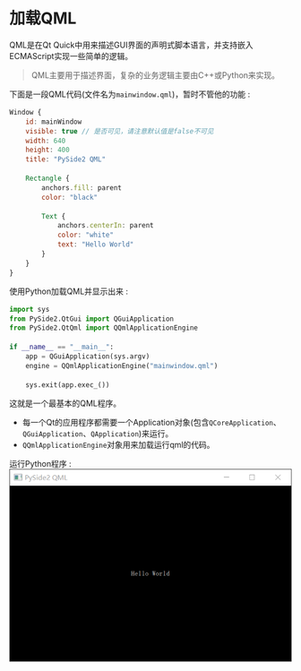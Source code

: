 # 加载QML
QML是在Qt Quick中用来描述GUI界面的声明式脚本语言，并支持嵌入ECMAScript实现一些简单的逻辑。
> QML主要用于描述界面，复杂的业务逻辑主要由C++或Python来实现。

下面是一段QML代码(文件名为`mainwindow.qml`)，暂时不管他的功能 :  
```QML
Window {
    id: mainWindow
    visible: true // 是否可见，请注意默认值是false不可见
    width: 640
    height: 400
    title: "PySide2 QML"

    Rectangle {
        anchors.fill: parent
        color: "black"

        Text {
            anchors.centerIn: parent
            color: "white"
            text: "Hello World"
        }
    }
}
```

使用Python加载QML并显示出来 :  
```Python
import sys
from PySide2.QtGui import QGuiApplication
from PySide2.QtQml import QQmlApplicationEngine

if __name__ == "__main__":
    app = QGuiApplication(sys.argv)
    engine = QQmlApplicationEngine("mainwindow.qml")

    sys.exit(app.exec_())
```

这就是一个最基本的QML程序。
* 每一个Qt的应用程序都需要一个Application对象(包含`QCoreApplication`、`QGuiApplication`、`QApplication`)来运行。
* `QQmlApplicationEngine`对象用来加载运行qml的代码。

运行Python程序 :  
![运行结果](../image/01.qml_app_engine/hello_world.png)